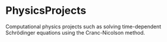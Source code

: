 # PhysicsProjects
Computational physics projects such as solving time-dependent Schrödinger equations using the Cranc-Nicolson method.
